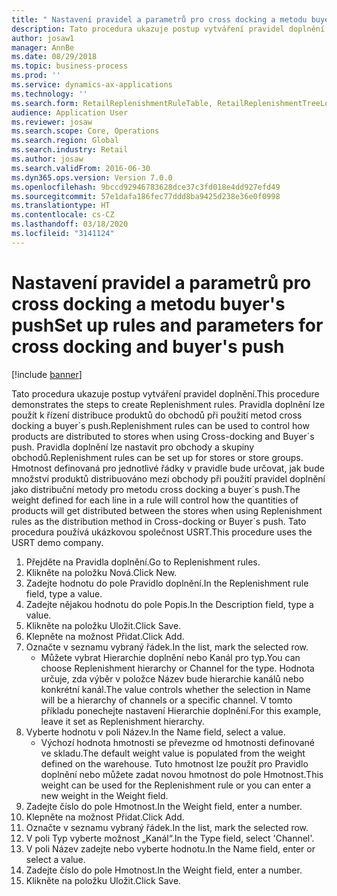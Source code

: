 ```yaml
---
title: " Nastavení pravidel a parametrů pro cross docking a metodu buyer's push"
description: Tato procedura ukazuje postup vytváření pravidel doplnění.
author: josaw1
manager: AnnBe
ms.date: 08/29/2018
ms.topic: business-process
ms.prod: ''
ms.service: dynamics-ax-applications
ms.technology: ''
ms.search.form: RetailReplenishmentRuleTable, RetailReplenishmentTreeLookup
audience: Application User
ms.reviewer: josaw
ms.search.scope: Core, Operations
ms.search.region: Global
ms.search.industry: Retail
ms.author: josaw
ms.search.validFrom: 2016-06-30
ms.dyn365.ops.version: Version 7.0.0
ms.openlocfilehash: 9bccd92946783628dce37c3fd018e4dd927efd49
ms.sourcegitcommit: 57e1dafa186fec77ddd8ba9425d238e36e0f0998
ms.translationtype: HT
ms.contentlocale: cs-CZ
ms.lasthandoff: 03/18/2020
ms.locfileid: "3141124"
---
```

# <a name="set-up-rules-and-parameters-for-cross-docking-and-buyers-push"></a><span data-ttu-id="bac70-103"> Nastavení pravidel a parametrů pro cross docking a metodu buyer's push</span><span class="sxs-lookup"><span data-stu-id="bac70-103">Set up rules and parameters for cross docking and buyer's push</span></span>

[!include [banner](../includes/banner.md)]

<span data-ttu-id="bac70-104">Tato procedura ukazuje postup vytváření pravidel doplnění.</span><span class="sxs-lookup"><span data-stu-id="bac70-104">This procedure demonstrates the steps to create Replenishment rules.</span></span> <span data-ttu-id="bac70-105">Pravidla doplnění lze použít k řízení distribuce produktů do obchodů při použití metod cross docking a buyer´s push.</span><span class="sxs-lookup"><span data-stu-id="bac70-105">Replenishment rules can be used to control how products are distributed to stores when using Cross-docking and Buyer´s push.</span></span> <span data-ttu-id="bac70-106">Pravidla doplnění lze nastavit pro obchody a skupiny obchodů.</span><span class="sxs-lookup"><span data-stu-id="bac70-106">Replenishment rules can be set up for stores or store groups.</span></span> <span data-ttu-id="bac70-107">Hmotnost definovaná pro jednotlivé řádky v pravidle bude určovat, jak bude množství produktů distribuováno mezi obchody při použití pravidel doplnění jako distribuční metody pro metodu cross docking a buyer´s push.</span><span class="sxs-lookup"><span data-stu-id="bac70-107">The weight defined for each line in a rule will control how the quantities of products will get distributed between the stores when using Replenishment rules as the distribution method in Cross-docking or Buyer´s push.</span></span> <span data-ttu-id="bac70-108">Tato procedura používá ukázkovou společnost USRT.</span><span class="sxs-lookup"><span data-stu-id="bac70-108">This procedure uses the USRT demo company.</span></span>

1. <span data-ttu-id="bac70-109">Přejděte na Pravidla doplnění.</span><span class="sxs-lookup"><span data-stu-id="bac70-109">Go to Replenishment rules.</span></span>
2. <span data-ttu-id="bac70-110">Klikněte na položku Nová.</span><span class="sxs-lookup"><span data-stu-id="bac70-110">Click New.</span></span>
3. <span data-ttu-id="bac70-111">Zadejte hodnotu do pole Pravidlo doplnění.</span><span class="sxs-lookup"><span data-stu-id="bac70-111">In the Replenishment rule field, type a value.</span></span>
4. <span data-ttu-id="bac70-112">Zadejte nějakou hodnotu do pole Popis.</span><span class="sxs-lookup"><span data-stu-id="bac70-112">In the Description field, type a value.</span></span>
5. <span data-ttu-id="bac70-113">Klikněte na položku Uložit.</span><span class="sxs-lookup"><span data-stu-id="bac70-113">Click Save.</span></span>
6. <span data-ttu-id="bac70-114">Klepněte na možnost Přidat.</span><span class="sxs-lookup"><span data-stu-id="bac70-114">Click Add.</span></span>
7. <span data-ttu-id="bac70-115">Označte v seznamu vybraný řádek.</span><span class="sxs-lookup"><span data-stu-id="bac70-115">In the list, mark the selected row.</span></span>
    * <span data-ttu-id="bac70-116">Můžete vybrat Hierarchie doplnění nebo Kanál pro typ.</span><span class="sxs-lookup"><span data-stu-id="bac70-116">You can choose Replenishment hierarchy or Channel for the type.</span></span> <span data-ttu-id="bac70-117">Hodnota určuje, zda výběr v položce Název bude hierarchie kanálů nebo konkrétní kanál.</span><span class="sxs-lookup"><span data-stu-id="bac70-117">The value controls whether the selection in Name will be a hierarchy of channels or a specific channel.</span></span>  <span data-ttu-id="bac70-118">V tomto příkladu ponechejte nastavení Hierarchie doplnění.</span><span class="sxs-lookup"><span data-stu-id="bac70-118">For this example, leave it set as Replenishment hierarchy.</span></span>  
8. <span data-ttu-id="bac70-119">Vyberte hodnotu v poli Název.</span><span class="sxs-lookup"><span data-stu-id="bac70-119">In the Name field, select a value.</span></span>
    * <span data-ttu-id="bac70-120">Výchozí hodnota hmotnosti se převezme od hmotnosti definované ve skladu.</span><span class="sxs-lookup"><span data-stu-id="bac70-120">The default weight value is populated from the weight defined on the warehouse.</span></span>  <span data-ttu-id="bac70-121">Tuto hmotnost lze použít pro Pravidlo doplnění nebo můžete zadat novou hmotnost do pole Hmotnost.</span><span class="sxs-lookup"><span data-stu-id="bac70-121">This weight can be used for the Replenishment rule or you can enter a new weight in the Weight field.</span></span>  
9. <span data-ttu-id="bac70-122">Zadejte číslo do pole Hmotnost.</span><span class="sxs-lookup"><span data-stu-id="bac70-122">In the Weight field, enter a number.</span></span>
10. <span data-ttu-id="bac70-123">Klepněte na možnost Přidat.</span><span class="sxs-lookup"><span data-stu-id="bac70-123">Click Add.</span></span>
11. <span data-ttu-id="bac70-124">Označte v seznamu vybraný řádek.</span><span class="sxs-lookup"><span data-stu-id="bac70-124">In the list, mark the selected row.</span></span>
12. <span data-ttu-id="bac70-125">V poli Typ vyberte možnost „Kanál“.</span><span class="sxs-lookup"><span data-stu-id="bac70-125">In the Type field, select 'Channel'.</span></span>
13. <span data-ttu-id="bac70-126">V poli Název zadejte nebo vyberte hodnotu.</span><span class="sxs-lookup"><span data-stu-id="bac70-126">In the Name field, enter or select a value.</span></span>
14. <span data-ttu-id="bac70-127">Zadejte číslo do pole Hmotnost.</span><span class="sxs-lookup"><span data-stu-id="bac70-127">In the Weight field, enter a number.</span></span>
15. <span data-ttu-id="bac70-128">Klikněte na položku Uložit.</span><span class="sxs-lookup"><span data-stu-id="bac70-128">Click Save.</span></span>

